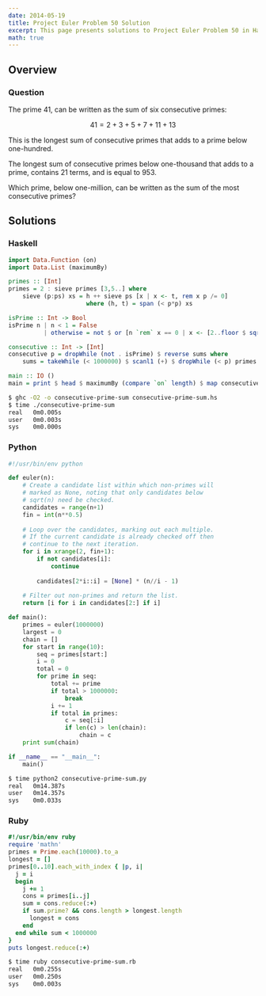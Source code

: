 ```yaml
---
date: 2014-05-19
title: Project Euler Problem 50 Solution
excerpt: This page presents solutions to Project Euler Problem 50 in Haskell, Python and Ruby.
math: true
---
```



## Overview


### Question

<p>
The prime 41, can be written as the sum of six consecutive primes:
</p>

$$41 = 2 + 3 + 5 + 7 + 11 + 13$$

<p>
This is the longest sum of consecutive primes that adds to a prime below one-hundred.
</p>

<p>
The longest sum of consecutive primes below one-thousand that adds to a prime, contains 21 terms, and is equal to 953.
</p>

<p>
Which prime, below one-million, can be written as the sum of the most consecutive primes?
</p>






## Solutions

### Haskell

```haskell
import Data.Function (on)
import Data.List (maximumBy)

primes :: [Int]
primes = 2 : sieve primes [3,5..] where
    sieve (p:ps) xs = h ++ sieve ps [x | x <- t, rem x p /= 0]
                      where (h, t) = span (< p*p) xs

isPrime :: Int -> Bool
isPrime n | n < 1 = False
          | otherwise = not $ or [n `rem` x == 0 | x <- [2..floor $ sqrt $ fromIntegral n]]

consecutive :: Int -> [Int]
consecutive p = dropWhile (not . isPrime) $ reverse sums where
    sums = takeWhile (< 1000000) $ scanl1 (+) $ dropWhile (< p) primes

main :: IO ()
main = print $ head $ maximumBy (compare `on` length) $ map consecutive $ take 10 primes
```


```bash
$ ghc -O2 -o consecutive-prime-sum consecutive-prime-sum.hs
$ time ./consecutive-prime-sum
real   0m0.005s
user   0m0.003s
sys    0m0.000s
```



### Python

```python
#!/usr/bin/env python

def euler(n):
    # Create a candidate list within which non-primes will
    # marked as None, noting that only candidates below
    # sqrt(n) need be checked. 
    candidates = range(n+1)
    fin = int(n**0.5)
 
    # Loop over the candidates, marking out each multiple.
    # If the current candidate is already checked off then
    # continue to the next iteration.
    for i in xrange(2, fin+1):
        if not candidates[i]:
            continue
 
        candidates[2*i::i] = [None] * (n//i - 1)
 
    # Filter out non-primes and return the list.
    return [i for i in candidates[2:] if i]

def main():
    primes = euler(1000000)
    largest = 0
    chain = []
    for start in range(10):
        seq = primes[start:]
        i = 0
        total = 0
        for prime in seq:
            total += prime
            if total > 1000000:
                break
            i += 1
            if total in primes:
                c = seq[:i]
                if len(c) > len(chain):
                    chain = c
    print sum(chain)

if __name__ == "__main__":
    main()
```


```bash
$ time python2 consecutive-prime-sum.py
real   0m14.387s
user   0m14.357s
sys    0m0.033s
```



### Ruby

```ruby
#!/usr/bin/env ruby
require 'mathn'
primes = Prime.each(10000).to_a
longest = []
primes[0..10].each_with_index { |p, i|
  j = i
  begin
    j += 1
    cons = primes[i..j]
    sum = cons.reduce(:+)
    if sum.prime? && cons.length > longest.length
      longest = cons
    end
  end while sum < 1000000
}
puts longest.reduce(:+)
```


```bash
$ time ruby consecutive-prime-sum.rb
real   0m0.255s
user   0m0.250s
sys    0m0.003s
```


